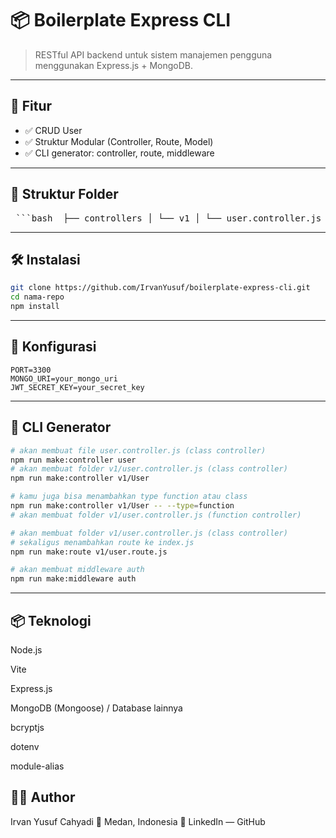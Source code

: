 # 📦 Boilerplate Express CLI

> RESTful API backend untuk sistem manajemen pengguna menggunakan Express.js + MongoDB.

---

## 🚀 Fitur

- ✅ CRUD User
- ✅ Struktur Modular (Controller, Route, Model)
- ✅ CLI generator: controller, route, middleware

---

## 📁 Struktur Folder

<pre> ```bash  ├── controllers │ └── v1 │ └── user.controller.js ├── database │ └── db.js ├── middlewares │ └── auth.middleware.js ├── models │ └── user.model.js ├── routes │ └── v1 │ ├── category.route.js │ ├── index.js │ ├── post.route.js │ ├── posts.route.js │ └── user.routes.js ├── utils │ └── response.js └── app.js ``` </pre>

---

## 🛠️ Instalasi

```bash
git clone https://github.com/IrvanYusuf/boilerplate-express-cli.git
cd nama-repo
npm install
```

---

## 🍙 Konfigurasi

```env
PORT=3300
MONGO_URI=your_mongo_uri
JWT_SECRET_KEY=your_secret_key
```

---

## 🧰 CLI Generator

```bash
# akan membuat file user.controller.js (class controller)
npm run make:controller user
# akan membuat folder v1/user.controller.js (class controller)
npm run make:controller v1/User

# kamu juga bisa menambahkan type function atau class
npm run make:controller v1/User -- --type=function
# akan membuat folder v1/user.controller.js (function controller)

# akan membuat folder v1/user.controller.js (class controller)
# sekaligus menambahkan route ke index.js
npm run make:route v1/user.route.js

# akan membuat middleware auth
npm run make:middleware auth

```

---

## 📦 Teknologi

Node.js

Vite

Express.js

MongoDB (Mongoose) / Database lainnya

bcryptjs

dotenv

module-alias

## 👨‍💻 Author

Irvan Yusuf Cahyadi
📍 Medan, Indonesia
🔗 LinkedIn — GitHub
